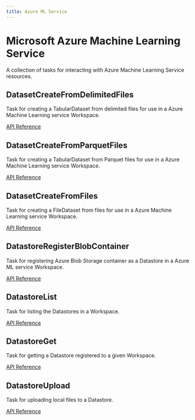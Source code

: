 ```yaml
---
title: Azure ML Service
---
```


# Microsoft Azure Machine Learning Service

A collection of tasks for interacting with Azure Machine Learning Service resources.

## DatasetCreateFromDelimitedFiles <Badge text="task"/>

Task for creating a TabularDataset from delimited files for use in a Azure Machine Learning service Workspace.

[API Reference](/api/latest/tasks/azureml.html#prefect-tasks-azureml-dataset-datasetcreatefromdelimitedfiles)

## DatasetCreateFromParquetFiles <Badge text="task"/>

Task for creating a TabularDataset from Parquet files for use in a Azure Machine Learning service Workspace. 

[API Reference](/api/latest/tasks/azureml.html#prefect-tasks-azureml-dataset-datasetcreatefromparquetfiles)

## DatasetCreateFromFiles <Badge text="task"/>

Task for creating a FileDataset from files for use in a Azure Machine Learning service Workspace.

[API Reference](/api/latest/tasks/azureml.html#prefect-tasks-azureml-dataset-datasetcreatefromfiles)


## DatastoreRegisterBlobContainer <Badge text="task"/>

Task for registering Azure Blob Storage container as a Datastore in a Azure ML service Workspace. 

[API Reference](/api/latest/tasks/azureml.html#prefect-tasks-azureml-datastore-datastoreregisterblobcontainer)


## DatastoreList <Badge text="task"/>

Task for listing the Datastores in a Workspace.

[API Reference](/api/latest/tasks/azureml.html#prefect-tasks-azureml-datastore-datastorelist)

## DatastoreGet <Badge text="task"/>

Task for getting a Datastore registered to a given Workspace.

[API Reference](/api/latest/tasks/azureml.html#prefect-tasks-azureml-datastore-datastoreget)


## DatastoreUpload <Badge text="task"/>

Task for uploading local files to a Datastore.

[API Reference](/api/latest/tasks/azureml.html#prefect-tasks-azureml-datastore-datastoreupload)
